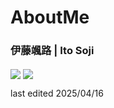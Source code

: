 # AboutMe
### 伊藤颯路 | Ito Soji

<div class="info-img-container">
  <img  align="center"  src="https://github-readme-stats.vercel.app/api?username=GoldenPoisonedApple&show_icons=true&count_private=true" />
  <img align="center" src="https://github-readme-stats.vercel.app/api/top-langs?username=GoldenPoisonedApple&show_icons=true&locale=en&layout=compact" />
</div>

last edited 2025/04/16
